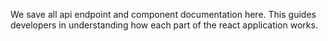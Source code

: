 We save all api endpoint and component documentation here. This guides developers in understanding how each part of the react application works. 
